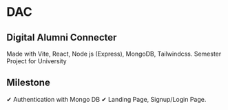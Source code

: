 # DAC
## Digital Alumni Connecter
Made with Vite, React, Node js (Express), MongoDB, Tailwindcss.
Semester Project for University

## Milestone
✔ Authentication with Mongo DB
✔ Landing Page, Signup/Login Page.
